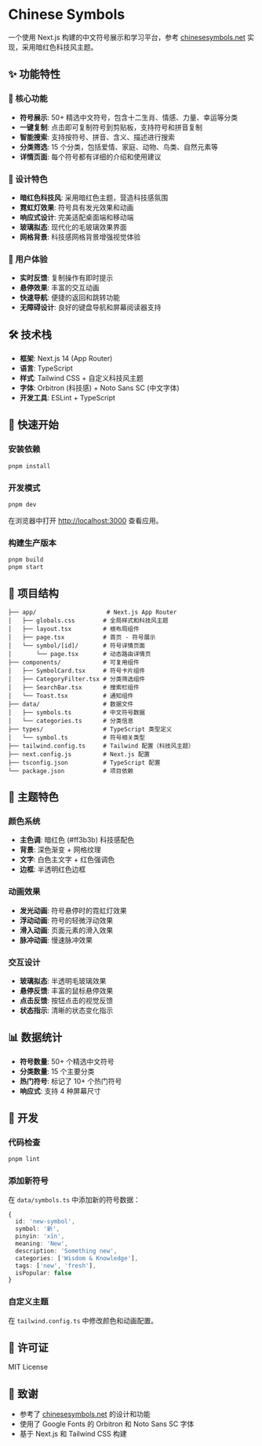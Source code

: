 # Chinese Symbols

一个使用 Next.js 构建的中文符号展示和学习平台，参考 [chinesesymbols.net](https://chinesesymbols.net/) 实现，采用暗红色科技风主题。

## ✨ 功能特性

### 🎯 核心功能

- **符号展示**: 50+ 精选中文符号，包含十二生肖、情感、力量、幸运等分类
- **一键复制**: 点击即可复制符号到剪贴板，支持符号和拼音复制
- **智能搜索**: 支持按符号、拼音、含义、描述进行搜索
- **分类筛选**: 15 个分类，包括爱情、家庭、动物、鸟类、自然元素等
- **详情页面**: 每个符号都有详细的介绍和使用建议

### 🎨 设计特色

- **暗红色科技风**: 采用暗红色主题，营造科技感氛围
- **霓虹灯效果**: 符号具有发光效果和动画
- **响应式设计**: 完美适配桌面端和移动端
- **玻璃拟态**: 现代化的毛玻璃效果界面
- **网格背景**: 科技感网格背景增强视觉体验

### 📱 用户体验

- **实时反馈**: 复制操作有即时提示
- **悬停效果**: 丰富的交互动画
- **快速导航**: 便捷的返回和跳转功能
- **无障碍设计**: 良好的键盘导航和屏幕阅读器支持

## 🛠️ 技术栈

- **框架**: Next.js 14 (App Router)
- **语言**: TypeScript
- **样式**: Tailwind CSS + 自定义科技风主题
- **字体**: Orbitron (科技感) + Noto Sans SC (中文字体)
- **开发工具**: ESLint + TypeScript

## 🚀 快速开始

### 安装依赖

```bash
pnpm install
```

### 开发模式

```bash
pnpm dev
```

在浏览器中打开 [http://localhost:3000](http://localhost:3000) 查看应用。

### 构建生产版本

```bash
pnpm build
pnpm start
```

## 📁 项目结构

```
├── app/                    # Next.js App Router
│   ├── globals.css        # 全局样式和科技风主题
│   ├── layout.tsx         # 根布局组件
│   ├── page.tsx           # 首页 - 符号展示
│   └── symbol/[id]/       # 符号详情页面
│       └── page.tsx       # 动态路由详情页
├── components/            # 可复用组件
│   ├── SymbolCard.tsx     # 符号卡片组件
│   ├── CategoryFilter.tsx # 分类筛选组件
│   ├── SearchBar.tsx      # 搜索栏组件
│   └── Toast.tsx          # 通知组件
├── data/                  # 数据文件
│   ├── symbols.ts         # 中文符号数据
│   └── categories.ts      # 分类信息
├── types/                 # TypeScript 类型定义
│   └── symbol.ts          # 符号相关类型
├── tailwind.config.ts     # Tailwind 配置（科技风主题）
├── next.config.js         # Next.js 配置
├── tsconfig.json          # TypeScript 配置
└── package.json           # 项目依赖
```

## 🎨 主题特色

### 颜色系统

- **主色调**: 暗红色 (#ff3b3b) 科技感配色
- **背景**: 深色渐变 + 网格纹理
- **文字**: 白色主文字 + 红色强调色
- **边框**: 半透明红色边框

### 动画效果

- **发光动画**: 符号悬停时的霓虹灯效果
- **浮动动画**: 符号的轻微浮动效果
- **滑入动画**: 页面元素的滑入效果
- **脉冲动画**: 慢速脉冲效果

### 交互设计

- **玻璃拟态**: 半透明毛玻璃效果
- **悬停反馈**: 丰富的鼠标悬停效果
- **点击反馈**: 按钮点击的视觉反馈
- **状态指示**: 清晰的状态变化指示

## 📊 数据统计

- **符号数量**: 50+ 个精选中文符号
- **分类数量**: 15 个主要分类
- **热门符号**: 标记了 10+ 个热门符号
- **响应式**: 支持 4 种屏幕尺寸

## 🔧 开发

### 代码检查

```bash
pnpm lint
```

### 添加新符号

在 `data/symbols.ts` 中添加新的符号数据：

```typescript
{
  id: 'new-symbol',
  symbol: '新',
  pinyin: 'xīn',
  meaning: 'New',
  description: 'Something new',
  categories: ['Wisdom & Knowledge'],
  tags: ['new', 'fresh'],
  isPopular: false
}
```

### 自定义主题

在 `tailwind.config.ts` 中修改颜色和动画配置。

## 📄 许可证

MIT License

## 🙏 致谢

- 参考了 [chinesesymbols.net](https://chinesesymbols.net/) 的设计和功能
- 使用了 Google Fonts 的 Orbitron 和 Noto Sans SC 字体
- 基于 Next.js 和 Tailwind CSS 构建
